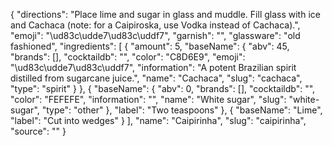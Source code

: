 {
    "directions": "Place lime and sugar in glass and muddle. Fill glass with ice and Cachaca (note: for a Caipiroska, use Vodka instead of Cachaca).",
    "emoji": "\ud83c\udde7\ud83c\uddf7",
    "garnish": "",
    "glassware": "old fashioned",
    "ingredients": [
        {
            "amount": 5,
            "baseName": {
                "abv": 45,
                "brands": [],
                "cocktaildb": "",
                "color": "C8D6E9",
                "emoji": "\ud83c\udde7\ud83c\uddf7",
                "information": "A potent Brazilian spirit distilled from sugarcane juice.",
                "name": "Cachaca",
                "slug": "cachaca",
                "type": "spirit"
            }
        },
        {
            "baseName": {
                "abv": 0,
                "brands": [],
                "cocktaildb": "",
                "color": "FEFEFE",
                "information": "",
                "name": "White sugar",
                "slug": "white-sugar",
                "type": "other"
            },
            "label": "Two teaspoons"
        },
        {
            "baseName": "Lime",
            "label": "Cut into wedges"
        }
    ],
    "name": "Caipirinha",
    "slug": "caipirinha",
    "source": ""
}